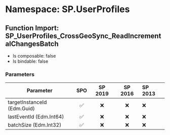 # Namespace: SP.UserProfiles

## Function Import: SP_UserProfiles_CrossGeoSync_ReadIncrementalChangesBatch

- Is composable: false
- Is bindable: false

### Parameters

Parameter | SPO | SP 2019 | SP 2016 | SP 2013
----------|:---:|:-------:|:-------:|:-------
targetInstanceId (Edm.Guid) | ✅ | ❌ | ❌ | ❌
lastEventId (Edm.Int64) | ✅ | ❌ | ❌ | ❌
batchSize (Edm.Int32) | ✅ | ❌ | ❌ | ❌